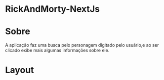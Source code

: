 # RickAndMorty-NextJs

# Sobre 
A aplicação faz uma busca pelo personagem
digitado pelo usuário,e ao ser clicado
exibe mais algumas informações sobre ele.

# Layout 
